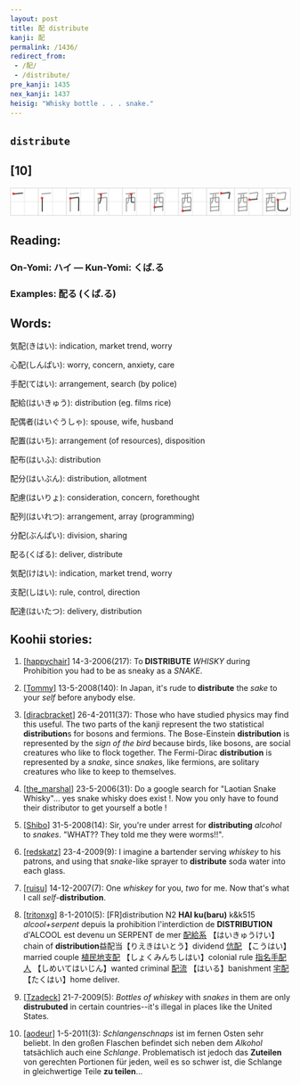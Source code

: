 ```yaml
---
layout: post
title: 配 distribute
kanji: 配
permalink: /1436/
redirect_from:
 - /配/
 - /distribute/
pre_kanji: 1435
nex_kanji: 1437
heisig: "Whisky bottle . . . snake."
---
```


## `distribute`

## [10]

<div class="stroke"><img src="../images/E9858D.png" /></div>

## Reading:

### On-Yomi: ハイ &mdash; Kun-Yomi: くば.る

### Examples: 配る (くば.る)

## Words:

気配(きはい): indication, market trend, worry

心配(しんぱい): worry, concern, anxiety, care

手配(てはい): arrangement, search (by police)

配給(はいきゅう): distribution (eg. films rice)

配偶者(はいぐうしゃ): spouse, wife, husband

配置(はいち): arrangement (of resources), disposition

配布(はいふ): distribution

配分(はいぶん): distribution, allotment

配慮(はいりょ): consideration, concern, forethought

配列(はいれつ): arrangement, array (programming)

分配(ぶんぱい): division, sharing

配る(くばる): deliver, distribute

気配(けはい): indication, market trend, worry

支配(しはい): rule, control, direction

配達(はいたつ): delivery, distribution

## Koohii stories:

1) [<a href="http://kanji.koohii.com/profile/happychair">happychair</a>] 14-3-2006(217): To<strong> DISTRIBUTE</strong> <em>WHISKY</em> during Prohibition you had to be as sneaky as a <em>SNAKE</em>. 

2) [<a href="http://kanji.koohii.com/profile/Tommy">Tommy</a>] 13-5-2008(140): In Japan, it&#039;s rude to<strong> distribute</strong> the <em>sake</em> to your <em>self</em> before anybody else. 

3) [<a href="http://kanji.koohii.com/profile/diracbracket">diracbracket</a>] 26-4-2011(37): Those who have studied physics may find this useful. The two parts of the kanji represent the two statistical <strong>distribution</strong>s for bosons and fermions. The Bose-Einstein <strong>distribution</strong> is represented by the <em>sign of the bird</em> because birds, like bosons, are social creatures who like to flock together. The Fermi-Dirac <strong>distribution</strong> is represented by a <em>snake</em>, since <em>snake</em>s, like fermions, are solitary creatures who like to keep to themselves. 

4) [<a href="http://kanji.koohii.com/profile/the_marshal">the_marshal</a>] 23-5-2006(31): Do a google search for &quot;Laotian Snake Whisky&quot;... yes snake whisky does exist !. Now you only have to found their distributor to get yourself a botle ! 

5) [<a href="http://kanji.koohii.com/profile/Shibo">Shibo</a>] 31-5-2008(14): Sir, you&#039;re under arrest for <strong>distributing</strong> <em>alcohol</em> to <em>snakes</em>. &quot;WHAT?? They told me they were worms!!&quot;. 

6) [<a href="http://kanji.koohii.com/profile/redskatz">redskatz</a>] 23-4-2009(9): I imagine a bartender serving <em>whiskey</em> to his patrons, and using that <em>snake</em>-like sprayer to <strong>distribute</strong> soda water into each glass. 

7) [<a href="http://kanji.koohii.com/profile/ruisu">ruisu</a>] 14-12-2007(7): One <em>whiskey</em> for you, <em>two</em> for me. Now that&#039;s what I call <em>self</em>-<strong>distribution</strong>. 

8) [<a href="http://kanji.koohii.com/profile/tritonxg">tritonxg</a>] 8-1-2010(5): [FR]distribution N2 <strong>HAI ku(baru)</strong> k&amp;k515 <em>alcool+serpent</em> depuis la prohibition l&#039;interdiction de <strong>DISTRIBUTION</strong> d&#039;ALCOOL est devenu un SERPENT de mer  <a href="http://jisho.org/kanji/details/配給系">配給系</a>  【はいきゅうけい】chain of <strong>distribution</strong>益配当【りえきはいとう】dividend  <a href="http://jisho.org/kanji/details/伉配">伉配</a>  【こうはい】married couple  <a href="http://jisho.org/kanji/details/植民地支配">植民地支配</a>  【しょくみんちしはい】colonial rule  <a href="http://jisho.org/kanji/details/指名手配人">指名手配人</a>  【しめいてはいじん】wanted criminal  <a href="http://jisho.org/kanji/details/配流">配流</a>  【はいる】banishment  <a href="http://jisho.org/kanji/details/宅配">宅配</a>  【たくはい】home deliver. 

9) [<a href="http://kanji.koohii.com/profile/Tzadeck">Tzadeck</a>] 21-7-2009(5): <em>Bottles of whiskey</em> with <em>snakes</em> in them are only <strong>distrubuted</strong> in certain countries--it&#039;s illegal in places like the United States. 

10) [<a href="http://kanji.koohii.com/profile/aodeur">aodeur</a>] 1-5-2011(3): <em>Schlangenschnaps</em> ist im fernen Osten sehr beliebt. In den großen Flaschen befindet sich neben dem <em>Alkohol</em> tatsächlich auch eine <em>Schlange</em>. Problematisch ist jedoch das <strong>Zuteilen</strong> von gerechten Portionen für jeden, weil es so schwer ist, die Schlange in gleichwertige Teile <strong>zu teilen</strong>... 
